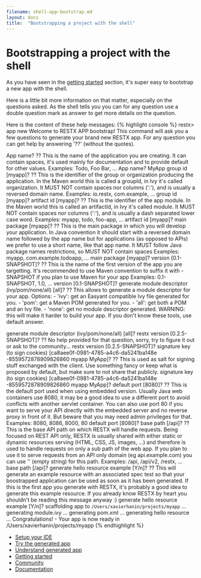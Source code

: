 ```yaml
---
filename: shell-app-bootstrap.md
layout: docs
title:  "Bootstrapping a project with the shell"
---
```

# Bootstrapping a project with the shell

As you have seen in the [getting started](getting-started.html) section, it's super easy to bootstrap a new app with the shell.

Here is a little bit more information on that matter, especially on the questions asked. As the shell tells you you can for any question use a double question mark as answer to get more details on the question.

Here is the content of these help messages:
{% highlight console %}
restx> app new
Welcome to RESTX APP bootstrap!
This command will ask you a few questions to generate your brand new RESTX app.
For any question you can get help by answering '??' (without the quotes).

App name? ??
This is the name of the application you are creating.
It can contain spaces, it's used mainly for documentation and to provide default for other values.
Examples: Todo, Foo Bar, ...
App name? MyApp
group id [myapp]? ??
This is the identifier of the group or organization producing the application.
In the Maven world this is called a groupId, in Ivy it's called organization.
It MUST NOT contain spaces nor columns (':'), and is usually a reversed domain name.
Examples: io.restx, com.example, ...
group id [myapp]?
artifact id [myapp]? ??
This is the identifier of the app module.
In the Maven world this is called an artifactId, in Ivy it's called module.
It MUST NOT contain spaces nor columns (':'), and is usually a dash separated lower case word.
Examples: myapp, todo, foo-app, ...
artifact id [myapp]?
main package [myapp]? ??
This is the main package in which you will develop your application.
In Java convention it should start with a reversed domain name followed by the app name
but for applications (as opposed to APIs) we prefer to use a short name, like that app name.
It MUST follow Java package names restrictions, so MUST NOT contain spaces
Examples: myapp, com.example.todoapp, ...
main package [myapp]?
version [0.1-SNAPSHOT]? ??
This is the name of the first version of the app you are targetting.
It's recommended to use Maven convention to suffix it with -SNAPSHOT if you plan to use Maven for your app
Examples: 0.1-SNAPSHOT, 1.0, ...
version [0.1-SNAPSHOT]?
generate module descriptor (ivy/pom/none/all) [all]? ??
This allows to generate a module descriptor for your app.
Options:
    - 'ivy': get an Easyant compatible Ivy file generated for you.
    - 'pom': get a Maven POM generated for you.
    - 'all': get both a POM and an Ivy file.
    - 'none': get no module descriptor generated. WARNING: this will make it harder to build your app.
If you don't know these tools, use default answer.

generate module descriptor (ivy/pom/none/all) [all]?
restx version [0.2.5-SNAPSHOT]? ??
No help provided for that question, sorry, try to figure it out or ask to the community...
restx version [0.2.5-SNAPSHOT]?
signature key (to sign cookies) [ca8aee0f-0981-4785-a4c6-da5241ba148e -8559572878909826860 myapp MyApp]? ??
This is used as salt for signing stuff exchanged with the client.
Use something fancy or keep what is proposed by default, but make sure to not share that publicly.
signature key (to sign cookies) [ca8aee0f-0981-4785-a4c6-da5241ba148e -8559572878909826860 myapp MyApp]?
default port [8080]? ??
This is the default port used when using embedded version.
Usually Java web containers use 8080, it may be a good idea to use a different port to avoid
conflicts with another servlet container.
You can also use port 80 if you want to serve your API directly with the embedded server
and no reverse proxy in front of it. But beware that you may need admin privileges for that.
Examples: 8080, 8086, 8000, 80
default port [8080]?
base path [/api]? ??
This is the base API path on which RESTX will handle requests.
Being focused on REST API only, RESTX is usually shared with either static or dynamic
resources serving (HTML, CSS, JS, images, ...) and therefore is used to handle requests on
only a sub path of the web app.
If you plan to use it to serve requests from an API only domain (eg api.example.com)
you can use '' (empty string) for this path.
Examples: /api, /api/v2, /restx, ...
base path [/api]?
generate hello resource example [Y/n]? ??
This will generate an example resource with an associated spec test so that your boostrapped
application can be used as soon as it has been generated.
If this is the first app you generate with RESTX, it's probably a good idea to generate
this example resource.
If you already know RESTX by heart you shouldn't be reading this message anyway :)
generate hello resource example [Y/n]?
scaffolding app to `/Users/xavierhanin/projects/myapp` ...
generating module.ivy ...
generating pom.xml ...
generating hello resource ...
Congratulations! - Your app is now ready in /Users/xavierhanin/projects/myapp
{% endhighlight %}


<div class="go-next">
	<ul>
		<li><a href="ide.html"><i class="icon-cog"> </i> Setup your IDE</a></li>
		<li><a href="try-generated-app.html"><i class="icon-rocket"> </i> Try the generated app</a></li>
		<li><a href="generated-app-explained.html"><i class="icon-cogs"> </i> Understand generated app</a></li>
		<li><a href="getting-started.html"><i class="icon-play"> </i> Getting started</a></li>
		<li><a href="/community/"><i class="icon-beer"> </i> Community</a></li>
		<li><a href="/docs/"><i class="icon-book"> </i> Documentation</a></li>
	</ul>	
</div>

